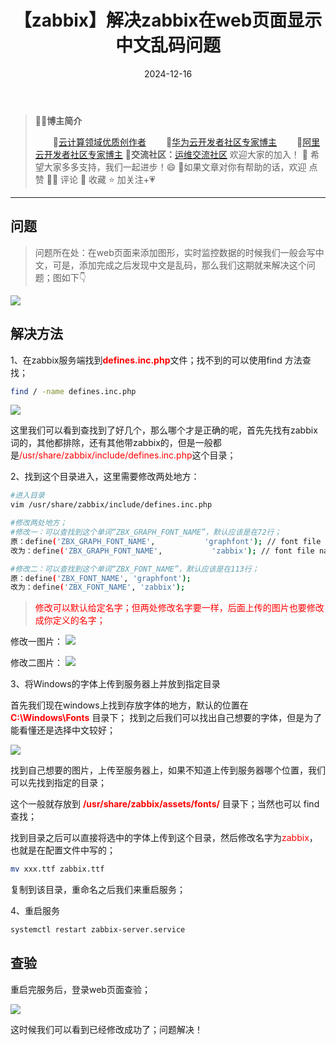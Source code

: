 ﻿---
title: 【zabbix】解决zabbix在web页面显示中文乱码问题
icon: circle-info
order: 1
category:
  - Linux
  - zabbix
  - 服务器监控
tag:
  - Linux
  - zabbix
  - 服务器监控
  - 运维
pageview: false
date: 2024-12-16
comment: false
breadcrumb: false
---

>👨‍🎓**博主简介**
>
>&emsp;&emsp;🏅[云计算领域优质创作者](https://blog.csdn.net/liu_chen_yang?type=blog)
>&emsp;&emsp;🏅[华为云开发者社区专家博主](https://bbs.huaweicloud.com/community/myblog)
>&emsp;&emsp;🏅[阿里云开发者社区专家博主](https://developer.aliyun.com/my?spm=a2c6h.13148508.setting.3.21fc4f0eCmz1v3#/article?_k=zooqoz)
>💊**交流社区：**[运维交流社区](https://bbs.csdn.net/forums/lcy) 欢迎大家的加入！
>🐋 希望大家多多支持，我们一起进步！😄
>🎉如果文章对你有帮助的话，欢迎 点赞 👍🏻 评论 💬 收藏 ⭐️ 加关注+💗

---

## 问题
>问题所在处：在web页面来添加图形，实时监控数据的时候我们一般会写中文，可是，添加完成之后发现中文是乱码，那么我们这期就来解决这个问题；图如下👇

![](https://lcy-blog.oss-cn-beijing.aliyuncs.com/blog/202412161014739.jpeg)
## 解决方法
1、在zabbix服务端找到<font color=red>**defines.inc.php**</font>文件；找不到的可以使用find 方法查找；

```bash
find / -name defines.inc.php
```
![](https://lcy-blog.oss-cn-beijing.aliyuncs.com/blog/202412161014607.png)

这里我们可以看到查找到了好几个，那么哪个才是正确的呢，首先先找有zabbix词的，其他都排除，还有其他带zabbix的，但是一般都是<font color=red>/usr/share/zabbix/include/defines.inc.php</font>这个目录；

2、找到这个目录进入，这里需要修改两处地方：

```bash
#进入目录
vim /usr/share/zabbix/include/defines.inc.php

#修改两处地方；
#修改一：可以查找到这个单词“ZBX_GRAPH_FONT_NAME”，默认应该是在72行；
原：define('ZBX_GRAPH_FONT_NAME',           'graphfont'); // font file name
改为：define('ZBX_GRAPH_FONT_NAME',           'zabbix'); // font file name

#修改二：可以查找到这个单词“ZBX_FONT_NAME”，默认应该是在113行；
原：define('ZBX_FONT_NAME', 'graphfont');
改为：define('ZBX_FONT_NAME', 'zabbix');
```

><font color=red>修改可以默认给定名字；但两处修改名字要一样，后面上传的图片也要修改成你定义的名字；</font>

修改一图片：
![](https://lcy-blog.oss-cn-beijing.aliyuncs.com/blog/202412161014912.png)

修改二图片：
![](https://lcy-blog.oss-cn-beijing.aliyuncs.com/blog/202412161014266.png)

3、将Windows的字体上传到服务器上并放到指定目录

首先我们现在windows上找到存放字体的地方，默认的位置在<font color=red> **C:\Windows\Fonts** </font>目录下；
找到之后我们可以找出自己想要的字体，但是为了能看懂还是选择中文较好；

![](https://lcy-blog.oss-cn-beijing.aliyuncs.com/blog/202412161013640.png)

找到自己想要的图片，上传至服务器上，如果不知道上传到服务器哪个位置，我们可以先找到指定的目录；

这个一般就存放到<font color=red> **/usr/share/zabbix/assets/fonts/** </font>目录下；当然也可以 find 查找；

找到目录之后可以直接将选中的字体上传到这个目录，然后修改名字为<font color=red>zabbix</font>，也就是在配置文件中写的；
```bash
mv xxx.ttf zabbix.ttf
```
复制到该目录，重命名之后我们来重启服务；

4、重启服务

```bash
systemctl restart zabbix-server.service
```


## 查验
重启完服务后，登录web页面查验；

![](https://lcy-blog.oss-cn-beijing.aliyuncs.com/blog/202412161013377.png)

这时候我们可以看到已经修改成功了；问题解决！



